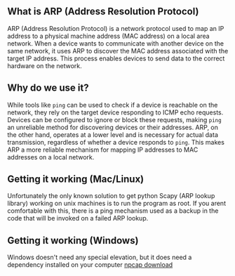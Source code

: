 ## What is ARP (Address Resolution Protocol)
ARP (Address Resolution Protocol) is a network protocol used to map an IP address to a physical machine address (MAC address) on a local area network. When a device wants to communicate with another device on the same network, it uses ARP to discover the MAC address associated with the target IP address. This process enables devices to send data to the correct hardware on the network.

## Why do we use it?
While tools like `ping` can be used to check if a device is reachable on the network, they rely on the target device responding to ICMP echo requests. Devices can be configured to ignore or block these requests, making `ping` an unreliable method for discovering devices or their addresses. ARP, on the other hand, operates at a lower level and is necessary for actual data transmission, regardless of whether a device responds to `ping`. This makes ARP a more reliable mechanism for mapping IP addresses to MAC addresses on a local network.


## Getting it working (Mac/Linux)
Unfortunately the only known solution to get python Scapy (ARP lookup library) working on unix machines is to run the program as root. If you arent comfortable with this, there is a ping mechanism used as a backup in the code that will be invoked on a failed ARP lookup.

## Getting it working (Windows)
Windows doesn't need any special elevation, but it does need a dependency installed on your computer
[npcap download](https://npcap.com/#download)